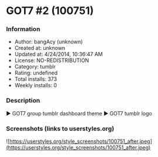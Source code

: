 # GOT7 #2 (100751)

### Information
- Author: bangAcy (unknown)
- Created at: unknown
- Updated at: 4/24/2014, 10:36:47 AM
- License: NO-REDISTRIBUTION
- Category: tumblr
- Rating: undefined
- Total installs: 373
- Weekly installs: 0


### Description
► GOT7 group tumblr dashboard theme
► GOT7 tumblr logo


### Screenshots (links to userstyles.org)
![https://userstyles.org/style_screenshots/100751_after.jpeg](https://userstyles.org/style_screenshots/100751_after.jpeg)


